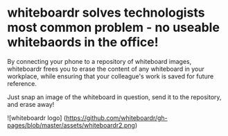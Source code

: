 # whiteboardr solves technologists most common problem - no useable whitebaords in the office!

By connecting your phone to a repository of whiteboard images, whiteboardr frees you to erase the content of any whiteboard in your workplace, while ensuring that your colleague's work is saved for future reference. 

Just snap an image of the whiteboard in question, send it to the repository, and erase away!

![whiteboardr logo] (https://github.com/whiteboardr/gh-pages/blob/master/assets/whiteboardr2.png)
